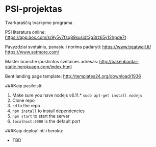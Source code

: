 # PSI-projektas
Tvarkaraščių tvarkymo programa.

PSI literatura online:
https://app.box.com/s/9y5v7fsq89xusidt3g3rz65y12hpde7t

Pavyzdziai svetainiu, panasiu i norima padaryti:
https://www.treatwell.lt/
https://www.setmore.com/

Master branche ipushintos svetaines adresas:
http://bakenbardai-static.herokuapp.com/index.html

Bent landing page template:
http://templates24.org/download/1936

###Kaip pasileisti:
1. Make sure you have nodejs v6.11.* `sudo apt-get install nodejs` 
2. Clone repo
3. `cd` to the repo
4. `npm install` to install dependencies
5. `npm start` to start the server
6. `localhost:3000` is the default port

###Kaip deploy'inti i heroku:
* TBD